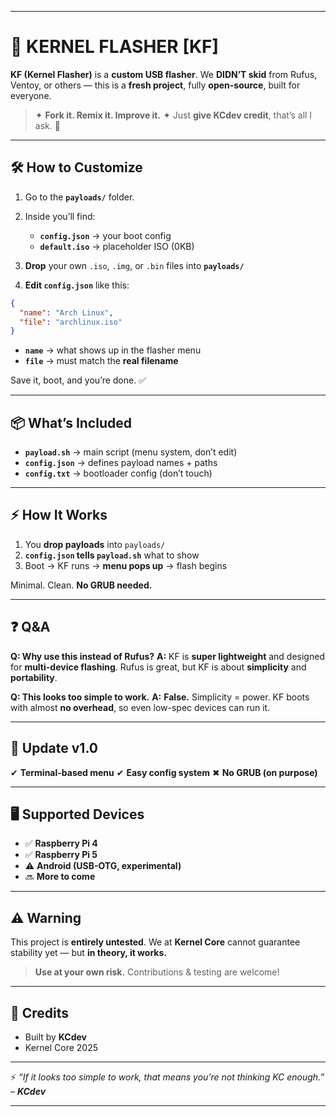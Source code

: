 
---

# 🚀 **KERNEL FLASHER \[KF]**

**KF (Kernel Flasher)** is a **custom USB flasher**.
We **DIDN’T skid** from Rufus, Ventoy, or others — this is a **fresh project**, fully **open-source**, built for everyone.

> ✦ **Fork it. Remix it. Improve it.**
> ✦ Just **give KCdev credit**, that’s all I ask. 🙏

---

## 🛠️ **How to Customize**

1. Go to the **`payloads/`** folder.

2. Inside you’ll find:

   * **`config.json`** → your boot config
   * **`default.iso`** → placeholder ISO (0KB)

3. **Drop** your own `.iso`, `.img`, or `.bin` files into **`payloads/`**

4. **Edit `config.json`** like this:

```json
{
  "name": "Arch Linux",
  "file": "archlinux.iso"
}
```

* **`name`** → what shows up in the flasher menu
* **`file`** → must match the **real filename**

Save it, boot, and you’re done. ✅

---

## 📦 **What’s Included**

* **`payload.sh`** → main script (menu system, don’t edit)
* **`config.json`** → defines payload names + paths
* **`config.txt`** → bootloader config (don’t touch)

---

## ⚡ **How It Works**

1. You **drop payloads** into `payloads/`
2. **`config.json` tells `payload.sh`** what to show
3. Boot → KF runs → **menu pops up** → flash begins

Minimal. Clean. **No GRUB needed.**

---

## ❓ **Q\&A**

**Q: Why use this instead of Rufus?**
**A:** KF is **super lightweight** and designed for **multi-device flashing**. Rufus is great, but KF is about **simplicity** and **portability**.

**Q: This looks too simple to work.**
**A:** **False.** Simplicity = power. KF boots with almost **no overhead**, so even low-spec devices can run it.

---

## 📝 **Update v1.0**

✔ **Terminal-based menu**
✔ **Easy config system**
✖ **No GRUB (on purpose)**

---

## 🖥️ **Supported Devices**

* ✅ **Raspberry Pi 4**
* ✅ **Raspberry Pi 5**
* ⚠️ **Android (USB-OTG, experimental)**
* 🔜 **More to come**

---

## ⚠️ **Warning**

This project is **entirely untested**.
We at **Kernel Core** cannot guarantee stability yet — but **in theory, it works.**

> **Use at your own risk.**
> Contributions & testing are welcome!

---

## 🔑 **Credits**

* Built by **KCdev**
* Kernel Core 2025

---

⚡ *“If it looks too simple to work, that means you’re not thinking KC enough.” – **KCdev***

---
